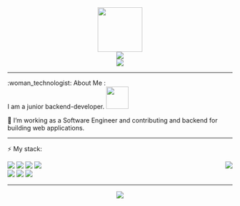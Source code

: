 <div id="header" align="center">
  <img src="https://media.giphy.com/media/v1.Y2lkPTc5MGI3NjExMGVjN2Y3ODYzOWVhMTVmNDY5NDY5NDY0ZjNlMmNkMWI2NjdhNWIzZSZjdD1n/2IudUHdI075HL02Pkk/giphy.gif" width="100"/>
  <div id="badges">
    <a href="https://t.me/Sondrr"> 
      <img src="https://shields.io/badge/telegram-orange?logo=telegram&logoColor=black&style=for-the-badge"/> 
    </a>
  </div>
  <div>
    <img src="https://komarev.com/ghpvc/?username=Ten-Dark&color=orange&style=for-the-badge"/>
  </div>
</div>

---

<div>
:woman_technologist: About Me :
</div>
<div>
I am a junior backend-developer. <img src="https://media.giphy.com/media/lcs5BL0NIM4WMv61a9/giphy.gif" width="50">

:telescope: I’m working as a Software Engineer and contributing and backend for building web applications.

---

:zap: My stack:
<div>
  <div>
    <img src="https://shields.io/badge/laravel-black?logo=laravel&logoColor=orange&style=for-the-badge"/>
    <img src="https://img.shields.io/badge/Php-9-orange?labelColor=black&style=for-the-badge"/>
    <img src="https://shields.io/badge/Vue-black?logo=Vue.js&logoColor=orange&style=for-the-badge"/>
    <img src="https://img.shields.io/badge/Git-hub-orange?labelColor=black&logo=git&style=for-the-badge"/>
    <img align="right" src="https://github-readme-stats.vercel.app/api?username=Ten-Dark&show_icons=true&theme=radical"/>
   </div
   
   ---
   
   <div>
    <img src="https://shields.io/badge/Docker-black?logo=Docker&logoColor=blue&style=for-the-badge"/>
    <img src="https://img.shields.io/badge/Postgres-black?labelColor=black&logo=PostgreSql&style=for-the-badge"/>
    <img src="https://github-readme-stats.vercel.app/api/top-langs/?username=Ten-Dark&layout=compact&theme=vision-friendly-dark"/>
  </div>
 </divn
</div>

---

<div align="center">
  <img src="http://github-readme-streak-stats.herokuapp.com?user=Ten-Dark&theme=radical&hide_border=%D0%BB%D0%BE%D0%B6%D1%8C&border_radius=1&date_format=j%20M%5B%20Y%5D"/>
</div>
